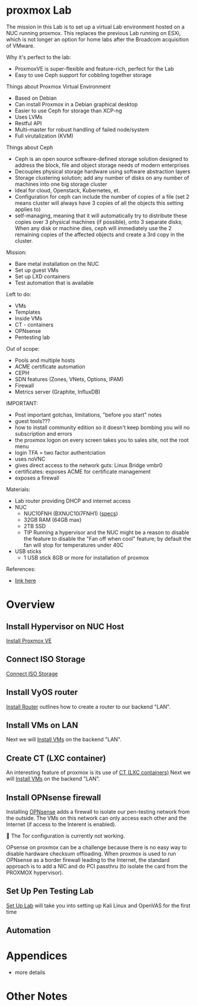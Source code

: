 # proxmox Lab
The mission in this Lab is to set up a virtual Lab environment hosted on a NUC running proxmox. This replaces the previous Lab running on ESXi, which is not longer an option for home labs after the Broadcom acquisition of VMware.

Why it's perfect to the lab:
- ProxmoxVE is super-flexible and feature-rich, perfect for the Lab
- Easy to use Ceph support for cobbling together storage

Things about Proxmox Virtual Environment
- Based on Debian
- Can install Proxmox in a Debian graphical desktop
- Easier to use Ceph for storage than XCP-ng
- Uses LVMs
- Restful API
- Multi-master for robust handling of failed node/system
- Full virutalization (KVM)

Things about Ceph
- Ceph is an open source software-defined storage solution designed to address the block, file and object storage needs of modern enterprises
- Decouples physical storage hardware using software abstraction layers
- Storage clustering solution; add any number of disks on any number of machines into one big storage cluster
- Ideal for cloud, Openstack, Kubernetes, et.
- Configuration for ceph can include the number of copies of a file (set 2 means cluster will always have 3 copies of all the objects this setting applies to)
- self-managing, meaning that it will automatically try to distribute these copies over 3 physical machines (if possible), onto 3 separate disks; When any disk or machine dies, ceph will immediately use the 2 remaining copies of the affected objects and create a 3rd copy in the cluster.


Mission:
- Bare metal installation on the NUC
- Set up guest VMs
- Set up LXD containers
- Test automation that is available

Left to do:
- VMs
- Templates
- Inside VMs
- CT - containers
- OPNsense
- Pentesting lab

Out of scope:
- Pools and multiple hosts
- ACME certificate automation
- CEPH
- SDN features (Zones, VNets, Options, IPAM)
- Firewall
- Metrics server (Graphite, InfluxDB)

IMPORTANT:
- Post important gotchas, limitations, "before you start" notes
- guest tools???
- how to install community edition so it doesn't keep bombing you will no subscription and errors
- the proxmox logon on every screen takes you to sales site, not the root menu
- login TFA = two factor authentciation
- uses noVNC
- gives direct access to the network guts: Linux Bridge vmbr0
- certificates: exposes ACME for certificate  management
- exposes a firewall

Materials:
- Lab router  providing DHCP and internet access
- NUC
  - NUC10FNH (BXNUC10i7FNH1) ([specs](https://www.intel.com/content/dam/support/us/en/documents/intel-nuc/NUC10i357FN_TechProdSpec.pdf))
  - 32GB RAM (64GB max)
  - 2TB SSD
  - TIP Running a hypervisor and the NUC might be a reason to disable the feature to disable the "Fan off when cool" feature; by default the fan will stop for temperatures under 40C
- USB sticks
  - 1 USB stick 8GB or more for installation of proxmox
 
References:
- [link here](https://www.proxmox.com/en/proxmox-virtual-environment/get-started)

# Overview
## Install Hypervisor on NUC Host
[Install Proxmox VE](1_Install.md)

## Connect ISO Storage
[Connect ISO Storage](2_ISO_Storage.md)

## Install VyOS router
[Install Router](3_Router.md) outlines how to create a router to our backend "LAN".

## Install VMs on LAN
Next we will [Install VMs](4_LAN_VM.md) on the backend "LAN".

## Create CT (LXC container)
An interesting feature of proxmox is its use of [CT (LXC containers)](5_LAN_CT.md)
Next we will [Install VMs](4_LAN_VM.md) on the backend "LAN".

## Install OPNsense firewall
Installing [OPNsense](5_OPNsense_VM.md) adds a firewall to isolate our pen-testing network from the outside. The VMs on this network can only access each other and the Internet (if access to the Interent is enabled).

🌱 The Tor configuration is currently not working.

OPsense on proxmox can be a challenge because there is no easy way to disable hardware checksum offloading. When proxmox is used to run OPNsense as a border firewall leading to the Internet, the standard approach is to add a NIC and do PCI passthru (to isolate the card from the PROXMOX hypervisor).
 
## Set Up Pen Testing Lab
[Set Up Lab](6_Pentesting_Lab.md) will take you into setting up Kali Linux and OpenVAS for the first time

## Automation


# Appendices
- more details

# Other Notes
